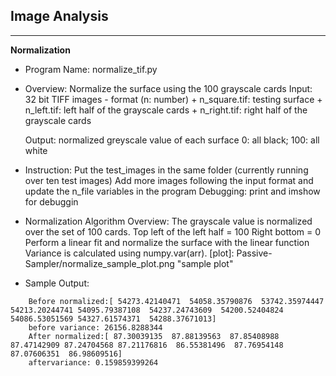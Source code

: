## Image Analysis
----------
**Normalization**
 * Program Name: normalize_tif.py
 * Overview:
    Normalize the surface using the 100 grayscale cards
    Input: 32 bit TIFF images
        - format (n: number)
            + n_square.tif: testing surface
            + n_left.tif: left half of the grayscale cards
            + n_right.tif: right half of the grayscale cards
             
    Output: normalized greyscale value of each surface
        0: all black; 100: all white
 * Instruction: 
    Put the test_images in the same folder
    (currently running over ten test images)
    Add more images following the input format and update the n_file variables in the program
    Debugging: print and imshow for debuggin
* Normalization Algorithm Overview:
    The grayscale value is normalized over the set of 100 cards. 
        Top left of the left half = 100 
        Right bottom  = 0
    Perform a linear fit and normalize the surface with the linear function
    Variance is calculated using numpy.var(arr).
    [plot]: Passive-Sampler/normalize_sample_plot.png "sample plot"
* Sample Output:
```
    Before normalized:[ 54273.42140471  54058.35790876  53742.35974447 54213.20244741 54095.79387108  54237.24743609  54200.52404824 54086.53051569 54327.61574371  54288.37671013]
    before variance: 26156.8288344
    After normalized:[ 87.30039135  87.88139563  87.85408988  87.47142909 87.24704568 87.21176816  86.55381496  87.76954148  87.07606351  86.98609516]
    aftervariance: 0.159859399264
```
